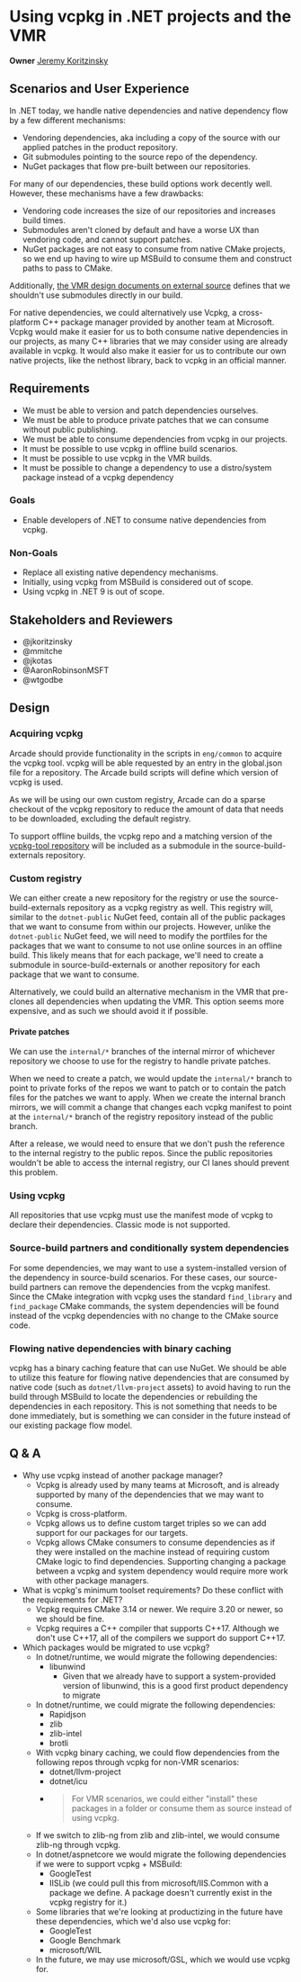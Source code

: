 # Using vcpkg in .NET projects and the VMR

**Owner** [Jeremy Koritzinsky](https://github.com/jkoritzinsky)

## Scenarios and User Experience

In .NET today, we handle native dependencies and native dependency flow by a few different mechanisms:

- Vendoring dependencies, aka including a copy of the source with our applied patches in the product repository.
- Git submodules pointing to the source repo of the dependency.
- NuGet packages that flow pre-built between our repositories.

For many of our dependencies, these build options work decently well. However, these mechanisms have a few drawbacks:

- Vendoring code increases the size of our repositories and increases build times.
- Submodules aren't cloned by default and have a worse UX than vendoring code, and cannot support patches.
- NuGet packages are not easy to consume from native CMake projects, so we end up having to wire up MSBuild to consume them and construct paths to pass to CMake.

Additionally, [the VMR design documents on external source](https://github.com/dotnet/arcade/blob/main/Documentation/UnifiedBuild/VMR-Strategy-For-External-Source.md) defines that we shouldn't use submodules directly in our build.

For native dependencies, we could alternatively use Vcpkg, a cross-platform C++ package manager provided by another team at Microsoft.
Vcpkg would make it easier for us to both consume native dependencies in our projects, as many C++ libraries that we may consider using are already available in vcpkg.
It would also make it easier for us to contribute our own native projects, like the nethost library, back to vcpkg in an official manner.

## Requirements

- We must be able to version and patch dependencies ourselves.
- We must be able to produce private patches that we can consume without public publishing.
- We must be able to consume dependencies from vcpkg in our projects.
- It must be possible to use vcpkg in offline build scenarios.
- It must be possible to use vcpkg in the VMR builds.
- It must be possible to change a dependency to use a distro/system package instead of a vcpkg dependency

### Goals

- Enable developers of .NET to consume native dependencies from vcpkg.

### Non-Goals

- Replace all existing native dependency mechanisms.
- Initially, using vcpkg from MSBuild is considered out of scope.
- Using vcpkg in .NET 9 is out of scope.

## Stakeholders and Reviewers

- @jkoritzinsky
- @mmitche
- @jkotas
- @AaronRobinsonMSFT
- @wtgodbe

## Design

### Acquiring vcpkg

Arcade should provide functionality in the scripts in `eng/common` to acquire the vcpkg tool.
vcpkg will be able requested by an entry in the global.json file for a repository.
The Arcade build scripts will define which version of vcpkg is used.

As we will be using our own custom registry, Arcade can do a sparse checkout of the vcpkg repository to reduce the amount of data that needs to be downloaded, excluding the default registry.

To support offline builds, the vcpkg repo and a matching version of the [vcpkg-tool repository](https://github.com/microsoft/vcpkg-tool) will be included as a submodule in the source-build-externals repository.

### Custom registry

We can either create a new repository for the registry or use the source-build-externals repository as a vcpkg registry as well. This registry will, similar to the `dotnet-public` NuGet feed, contain all of the public packages that we want to consume from within our projects. However, unlike the `dotnet-public` NuGet feed, we will need to modify the portfiles for the packages that we want to consume to not use online sources in an offline build. This likely means that for each package, we'll need to create a submodule in source-build-externals or another repository for each package that we want to consume.

Alternatively, we could build an alternative mechanism in the VMR that pre-clones all dependencies when updating the VMR. This option seems more expensive, and as such we should avoid it if possible.

#### Private patches

We can use the `internal/*` branches of the internal mirror of whichever repository we choose to use for the registry to handle private patches.

When we need to create a patch, we would update the `internal/*` branch to point to private forks of the repos we want to patch or to contain the patch files for the patches we want to apply.
When we create the internal branch mirrors, we will commit a change that changes each vcpkg manifest to point at the `internal/*` branch of the registry repository instead of the public branch.

After a release, we would need to ensure that we don't push the reference to the internal registry to the public repos. Since the public repositories wouldn't be able to access the internal registry, our CI lanes should prevent this problem.

### Using vcpkg

All repositories that use vcpkg must use the manifest mode of vcpkg to declare their dependencies. Classic mode is not supported.

### Source-build partners and conditionally system dependencies

For some dependencies, we may want to use a system-installed version of the dependency in source-build scenarios.
For these cases, our source-build partners can remove the dependencies from the vcpkg manifest.
Since the CMake integration with vcpkg uses the standard `find_library` and `find_package` CMake commands, the system dependencies will be found instead of the vcpkg dependencies with no change to the CMake source code.

### Flowing native dependencies with binary caching

vcpkg has a binary caching feature that can use NuGet.
We should be able to utilize this feature for flowing native dependencies that are consumed by native code (such as `dotnet/llvm-project` assets) to avoid having to run the build through MSBuild to locate the dependencies or rebuilding the dependencies in each repository. This is not something that needs to be done immediately, but is something we can consider in the future instead of our existing package flow model.

## Q & A

- Why use vcpkg instead of another package manager?
    - Vcpkg is already used by many teams at Microsoft, and is already supported by many of the dependencies that we may want to consume.
    - Vcpkg is cross-platform.
    - Vcpkg allows us to define custom target triples so we can add support for our packages for our targets.
    - Vcpkg allows CMake consumers to consume dependencies as if they were installed on the machine instead of requiring custom CMake logic to find dependencies. Supporting changing a package between a vcpkg and system dependency would require more work with other package managers.
- What is vcpkg's minimum toolset requirements? Do these conflict with the requirements for .NET?
    - Vcpkg requires CMake 3.14 or newer. We require 3.20 or newer, so we should be fine.
    - Vcpkg requires a C++ compiler that supports C++17. Although we don't use C++17, all of the compilers we support do support C++17.
- Which packages would be migrated to use vcpkg?
    - In dotnet/runtime, we would migrate the following dependencies:
        - libunwind
          - Given that we already have to support a system-provided version of libunwind, this is a good first product dependency to migrate
    - In dotnet/runtime, we could migrate the following dependencies:
        - Rapidjson
        - zlib
        - zlib-intel
        - brotli
    - With vcpkg binary caching, we could flow dependencies from the following repos through vcpkg for non-VMR scenarios:
        - dotnet/llvm-project
        - dotnet/icu
        - > For VMR scenarios, we could either "install" these packages in a folder or consume them as source instead of using vcpkg.
    - If we switch to zlib-ng from zlib and zlib-intel, we would consume zlib-ng through vcpkg.
    - In dotnet/aspnetcore we would migrate the following dependencies if we were to support vcpkg + MSBuild:
        - GoogleTest
        - IISLib (we could pull this from microsoft/IIS.Common with a package we define. A package doesn't currently exist in the vcpkg registry for it.)
    - Some libraries that we're looking at productizing in the future have these dependencies, which we'd also use vcpkg for:
        - GoogleTest
        - Google Benchmark
        - microsoft/WIL
    - In the future, we may use microsoft/GSL, which we would use vcpkg for.
